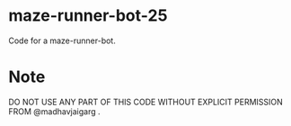 # maze-runner-bot-25
Code for a maze-runner-bot.


# Note
DO NOT USE ANY PART OF THIS CODE WITHOUT EXPLICIT PERMISSION FROM @madhavjaigarg . 

